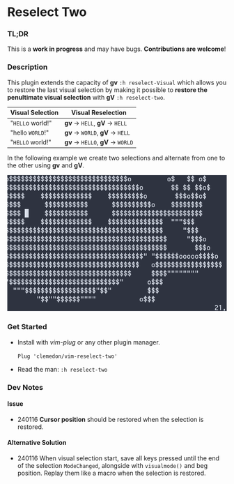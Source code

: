 # Reselect Two

### TL;DR

This is a **work in progress** and may have bugs. **Contributions are welcome**!

### Description

This plugin extends the capacity of **gv** `:h reselect-Visual` which allows you
to restore the last visual selection by making it possible to **restore the
penultimate visual selection** with **gV** `:h reselect-two`.


|  Visual Selection |  Visual Reselection                    |
| ----------------- | -------------------------------------- |
|  "`HELL`o world!" |  **gv** -> `HELL`,   **gV** -> `HELL`  |
|  "hello `WORLD`!" |  **gv** -> `WORLD`,  **gV** -> `HELL`  |
|  "`HELLO` world!" |  **gv** -> `HELLO`,  **gV** -> `WORLD` |

In the following example we create two selections and alternate from one to the
other using **gv** and **gV**.

![Vim Reselect Two](./doc-assets/vim-reselect-two.gif)

### Get Started

* Install with *vim-plug* or any other plugin manager.

  `Plug 'clemedon/vim-reselect-two'`

* Read the man: `:h reselect-two`

### Dev Notes

#### Issue

- 240116 **Cursor position** should be restored when the selection is restored.

#### Alternative Solution

- 240116 When visual selection start, save all keys pressed until the end of the
  selection `ModeChanged`, alongside with `visualmode()` and beg position.
  Replay them like a macro when the selection is restored.
